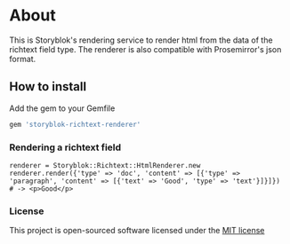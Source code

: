 # About

This is Storyblok's rendering service to render html from the data of the richtext field type. The renderer is also compatible with Prosemirror's json format.

## How to install

Add the gem to your Gemfile

```bash
gem 'storyblok-richtext-renderer'
```

### Rendering a richtext field

```
renderer = Storyblok::Richtext::HtmlRenderer.new
renderer.render({'type' => 'doc', 'content' => [{'type' => 'paragraph', 'content' => [{'text' => 'Good', 'type' => 'text'}]}]})
# -> <p>Good</p>
```

### License

This project is open-sourced software licensed under the [MIT license](http://opensource.org/licenses/MIT)
